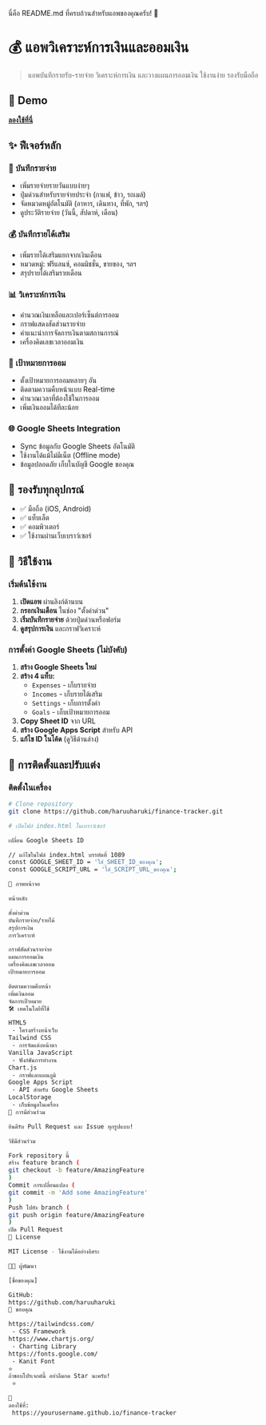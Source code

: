 นี่คือ README.md ที่ครบถ้วนสำหรับแอพของคุณครับ! 📝

# 💰 แอพวิเคราะห์การเงินและออมเงิน

> แอพบันทึกรายรับ-รายจ่าย วิเคราะห์การเงิน และวางแผนการออมเงิน ใช้งานง่าย รองรับมือถือ

## 🌟 Demo
**[ลองใช้ที่นี่](https://haruuharuki.github.io/finance-tracker)**

## ✨ ฟีเจอร์หลัก

### 📝 บันทึกรายจ่าย
- เพิ่มรายจ่ายรายวันแบบง่ายๆ
- ปุ่มด่วนสำหรับรายจ่ายประจำ (กาแฟ, ข้าว, รถเมล์)
- จัดหมวดหมู่อัตโนมัติ (อาหาร, เดินทาง, ที่พัก, ฯลฯ)
- ดูประวัติรายจ่าย (วันนี้, สัปดาห์, เดือน)

### 💰 บันทึกรายได้เสริม
- เพิ่มรายได้เสริมแยกจากเงินเดือน
- หมวดหมู่: ฟรีแลนซ์, คอมมิชชั่น, ขายของ, ฯลฯ
- สรุปรายได้เสริมรายเดือน

### 📊 วิเคราะห์การเงิน
- คำนวณเงินเหลือและเปอร์เซ็นต์การออม
- กราฟแสดงสัดส่วนรายจ่าย
- คำแนะนำการจัดการเงินตามสถานการณ์
- เครื่องคิดเลขเวลาออมเงิน

### 🎯 เป้าหมายการออม
- ตั้งเป้าหมายการออมหลายๆ อัน
- ติดตามความคืบหน้าแบบ Real-time
- คำนวณเวลาที่ต้องใช้ในการออม
- เพิ่มเงินออมได้ทีละน้อย

### 🌐 Google Sheets Integration
- Sync ข้อมูลกับ Google Sheets อัตโนมัติ
- ใช้งานได้แม้ไม่มีเน็ต (Offline mode)
- ข้อมูลปลอดภัย เก็บในบัญชี Google ของคุณ

## 📱 รองรับทุกอุปกรณ์
- ✅ มือถือ (iOS, Android)
- ✅ แท็บเล็ต
- ✅ คอมพิวเตอร์
- ✅ ใช้งานผ่านเว็บเบราว์เซอร์

## 🚀 วิธีใช้งาน

### เริ่มต้นใช้งาน
1. **เปิดแอพ** ผ่านลิงก์ด้านบน
2. **กรอกเงินเดือน** ในช่อง "ตั้งค่าด่วน"
3. **เริ่มบันทึกรายจ่าย** ด้วยปุ่มด่วนหรือฟอร์ม
4. **ดูสรุปการเงิน** และกราฟวิเคราะห์

### การตั้งค่า Google Sheets (ไม่บังคับ)
1. **สร้าง Google Sheets ใหม่**
2. **สร้าง 4 แท็บ:**
   - `Expenses` - เก็บรายจ่าย
   - `Incomes` - เก็บรายได้เสริม
   - `Settings` - เก็บการตั้งค่า
   - `Goals` - เก็บเป้าหมายการออม
3. **Copy Sheet ID** จาก URL
4. **สร้าง Google Apps Script** สำหรับ API
5. **แก้ไข ID ในโค้ด** (ดูวิธีด้านล่าง)

## 🔧 การติดตั้งและปรับแต่ง

### ติดตั้งในเครื่อง
```bash
# Clone repository
git clone https://github.com/haruuharuki/finance-tracker.git

# เปิดไฟล์ index.html ในเบราว์เซอร์

เปลี่ยน Google Sheets ID

// แก้ไขในไฟล์ index.html บรรทัดที่ 1089
const GOOGLE_SHEET_ID = 'ใส่_SHEET_ID_ของคุณ';
const GOOGLE_SCRIPT_URL = 'ใส่_SCRIPT_URL_ของคุณ';

📸 ภาพหน้าจอ

หน้าหลัก

ตั้งค่าด่วน
บันทึกรายจ่าย/รายได้
สรุปการเงิน
การวิเคราะห์

กราฟสัดส่วนรายจ่าย
แผนการออมเงิน
เครื่องคิดเลขเวลาออม
เป้าหมายการออม

ติดตามความคืบหน้า
เพิ่มเงินออม
จัดการเป้าหมาย
🛠️ เทคโนโลยีที่ใช้

HTML5
 - โครงสร้างหน้าเว็บ
Tailwind CSS
 - การจัดแต่งหน้าตา
Vanilla JavaScript
 - ฟังก์ชันการทำงาน
Chart.js
 - กราฟและแผนภูมิ
Google Apps Script
 - API สำหรับ Google Sheets
LocalStorage
 - เก็บข้อมูลในเครื่อง
🤝 การมีส่วนร่วม

ยินดีรับ Pull Request และ Issue ทุกรูปแบบ!

วิธีมีส่วนร่วม

Fork repository นี้
สร้าง feature branch (
git checkout -b feature/AmazingFeature
)
Commit การเปลี่ยนแปลง (
git commit -m 'Add some AmazingFeature'
)
Push ไปยัง branch (
git push origin feature/AmazingFeature
)
เปิด Pull Request
📝 License

MIT License - ใช้งานได้อย่างอิสระ

👨‍💻 ผู้พัฒนา

[ชื่อของคุณ]

GitHub: 
https://github.com/haruuharuki
🙏 ขอบคุณ

https://tailwindcss.com/
 - CSS Framework
https://www.chartjs.org/
 - Charting Library
https://fonts.google.com/
 - Kanit Font
⭐ 
ถ้าชอบโปรเจกต์นี้ อย่าลืมกด Star นะครับ!
 ⭐

📱 
ลองใช้ที่:
 https://yourusername.github.io/finance-tracker
